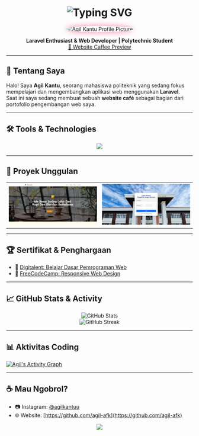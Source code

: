 <h1 align="center">
  <img src="https://readme-typing-svg.herokuapp.com?font=Fira+Code&weight=500&size=28&pause=1000&color=FE7F9C&width=435&lines=Hi%2C+I'm+Agil+Kantu!;Laravel+Enthusiast+%7C+Web+Developer;Welcome+to+my+GitHub+Portfolio!" alt="Typing SVG" />
</h1>

<!-- Foto Pribadi dengan Efek -->
<p align="center">
  <img src="https://raw.githubusercontent.com/agil-afk/agil-afk/main/assets/profil.png"
       width="120"
       style="border-radius: 50%; box-shadow: 0 0 15px #FE7F9C; animation: fadeIn 2s ease-in-out;" 
       alt="Agil Kantu Profile Picture"/>
</p>

<p align="center">
  <b>Laravel Enthusiast & Web Developer | Polytechnic Student</b><br>
  <a href="https://github.com/agil-afk/website-caffee" target="_blank">
    🚀 Website Caffee Preview
  </a>
</p>

---

## 👋 Tentang Saya

Halo! Saya **Agil Kantu**, seorang mahasiswa politeknik yang sedang fokus mempelajari dan mengembangkan aplikasi web menggunakan **Laravel**.  
Saat ini saya sedang membuat sebuah **website café** sebagai bagian dari portofolio pengembangan web saya.

---

## 🛠️ Tools & Technologies

<p align="center">
  <img src="https://skillicons.dev/icons?i=laravel,php,html,css,js,bootstrap,mysql,vscode,github&theme=dark" />
</p>

---

## 🌟 Proyek Unggulan

<table>
  <tr>
    <td><img src="kopi.jpg" width="300"/></td>
    <td><img src="Absensi_P.jpg" width="300"/></td>
  </tr>
</table>

---

## 🏆 Sertifikat & Penghargaan

- 🥇 [Digitalent: Belajar Dasar Pemrograman Web](https://mapi.sdmdigital.id/get-file?path=output_signed/193-733-7982/d70b1ed9-c614-4e46-9ecc-732e7d1f359e.pdf&disk=dts-storage-sertifikat)
- 🏅 [FreeCodeCamp: Responsive Web Design](https://www.freecodecamp.org/certification/Agil_Kantu/responsive-web-design)

---

## 📈 GitHub Stats & Activity

<p align="center">
  <img src="https://github-readme-stats.vercel.app/api?username=agil-afk&show_icons=true&theme=tokyonight" alt="GitHub Stats" />
  <br />
  <img src="https://github-readme-streak-stats.herokuapp.com?user=agil-afk&theme=tokyonight" alt="GitHub Streak" />
</p>

---

## 📊 Aktivitas Coding

[![Agil's Activity Graph](https://github-readme-activity-graph.vercel.app/graph?username=agil-afk&theme=react-dark)](https://github.com/agil-afk)

---

## ☕ Mau Ngobrol?

- 📷 Instagram: [@agilkantuu](https://www.instagram.com/agilkantuu?igsh=MXEwbjFtZDk3YTVhMg%3D%3D&utm_source=qr)
- 🌐 Website: [https://github.com/agil-afk](https://github.com/agil-afk)

<p align="center">
  <img src="https://media.giphy.com/media/WoD6JZnwap6s8/giphy.gif" width="200" />
</p>



